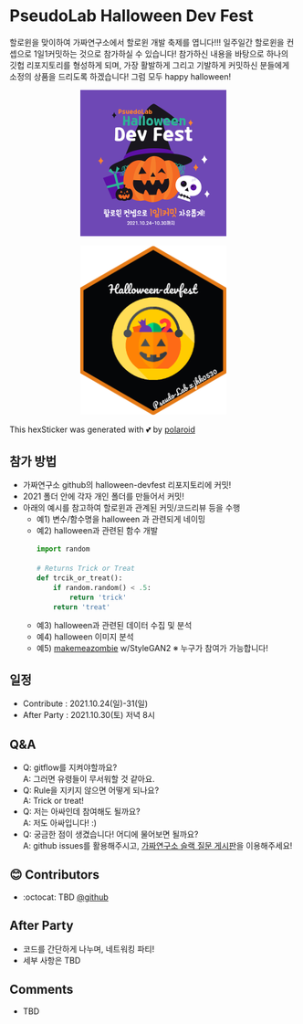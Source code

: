 # PseudoLab Halloween Dev Fest
할로윈을 맞이하여 가짜연구소에서 할로윈 개발 축제를 엽니다!!! 일주일간 할로윈을 컨셉으로 1일1커밋하는 것으로 참가하실 수 있습니다! 참가하신 내용을 바탕으로 하나의 깃헙 리포지토리를 형성하게 되며, 가장 활발하게 그리고 기발하게 커밋하신 분들에게 소정의 상품을 드리도록 하겠습니다! 그럼 모두 happy halloween!

<p align="center">
  <img src="images/pseudolab_halloween_dev_fest-001.png" width="256">  
</p>

<p align="center">
  <img src='2021/jinhwankim/hexSticker.png' width = '256'>
</p>

This hexSticker was generated with :two_hearts: by [polaroid](http://github.com/jhk0530/polaroid)

## 참가 방법
- 가짜연구소 github의 halloween-devfest 리포지토리에 커밋!
- 2021 폴더 안에 각자 개인 폴더를 만들어서 커밋!
- 아래의 예시를 참고하여 할로윈과 관계된 커밋/코드리뷰 등을 수행
  - 예1) 변수/함수명을 halloween 과 관련되게 네이밍
  - 예2) halloween과 관련된 함수 개발
      ```python
      import random

      # Returns Trick or Treat
      def trcik_or_treat():
          if random.random() < .5:
              return 'trick'
          return 'treat'
      ```
  - 예3) halloween과 관련된 데이터 수집 및 분석
  - 예4) halloween 이미지 분석
  - 예5) [makemeazombie](https://makemeazombie.com/) w/StyleGAN2
※ 누구가 참여가 가능합니다!

## 일정
- Contribute  : 2021.10.24(일)-31(일)
- After Party : 2021.10.30(토) 저녁 8시

## Q&A
- Q: gitflow를 지켜야할까요? <br/>
  A: 그러면 유령들이 무서워할 것 같아요.
- Q: Rule을 지키지 않으면 어떻게 되나요? <br/>
  A: Trick or treat!
- Q: 저는 아싸인데 참여해도 될까요? <br/>
  A: 저도 아싸입니다! :)
- Q: 궁금한 점이 생겼습니다! 어디에 물어보면 될까요? <br/>
  A: github issues를 활용해주시고, [가짜연구소 슬랙 질문 게시판](https://join.slack.com/t/pseudolab/shared_invite/zt-w3v4td04-_MQz7JrdvG9qjpOYmFIzbA)을 이용해주세요!

## :blush: Contributors

<!-- template -->
* :octocat: TBD [@github](http://github.link)
<!-- * :octocat: User2 [@github](http://github.link) -->



## After Party
- 코드를 간단하게 나누며, 네트워킹 파티!
- 세부 사항은 TBD

## Comments
- TBD

